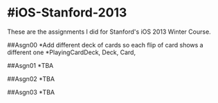 #iOS-Stanford-2013
=================
These are the assignments I did for Stanford's iOS 2013 Winter Course. 

##Asgn00
*Add different deck of cards so each flip of card shows a different one
*PlayingCardDeck, Deck, Card, 


##Asgn01
*TBA

##Asgn02
*TBA

##Asgn03
*TBA
